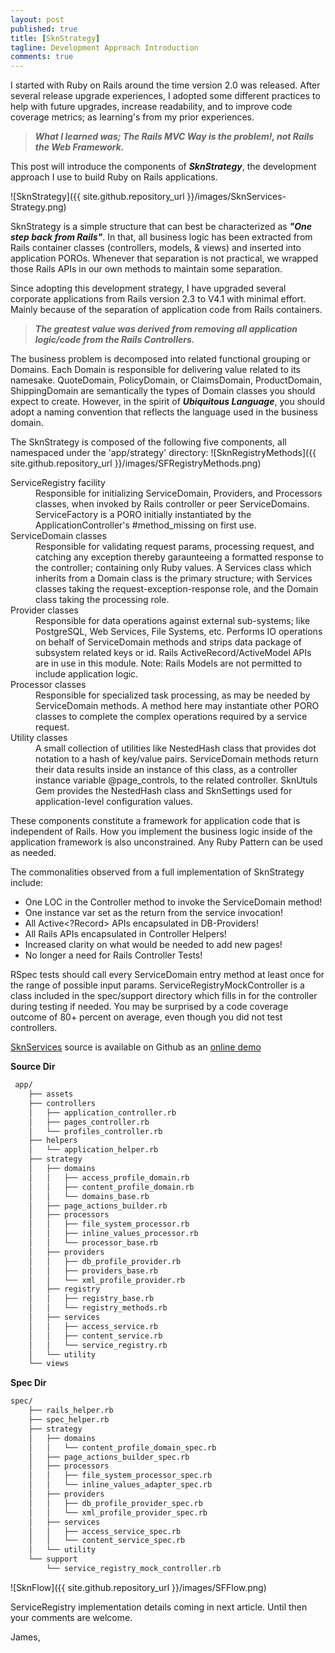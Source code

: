 ```yaml
---
layout: post
published: true
title: [SknStrategy]
tagline: Development Approach Introduction
comments: true
---
```


I started with Ruby on Rails around the time version 2.0 was released.  After several release upgrade experiences, I adopted
some different practices to help with future upgrades, increase readability, and to improve code
coverage metrics; as learning's from my prior experiences.

> **_What I learned was; The Rails MVC Way is the problem!, not Rails the Web Framework._**

This post will introduce the components of **_SknStrategy_**, the development approach I
use to build Ruby on Rails applications.

![SknStrategy]({{ site.github.repository_url }}/images/SknServices-Strategy.png)

SknStrategy is a simple structure that can best be characterized as **_"One step back from Rails"_**.   In
that, all business logic has been extracted from Rails container classes (controllers, models, & views) and
inserted into application POROs. Whenever that separation is not practical, we wrapped those Rails APIs in our
own methods to maintain some separation.

Since adopting this development strategy, I have upgraded several corporate applications from Rails
version 2.3 to V4.1 with minimal effort.  Mainly because of the separation of application code from
Rails containers.

> **_The greatest value was derived from removing all application logic/code from the Rails Controllers._**

The business problem is decomposed into related functional grouping or Domains.  Each Domain is responsible
for delivering value related to its namesake.  QuoteDomain, PolicyDomain, or ClaimsDomain, ProductDomain,
ShippingDomain are semantically the types of Domain classes you should expect to create.  However, in the spirit
of **_Ubiquitous Language_**, you should adopt a naming convention that reflects the language used in the business domain.

The SknStrategy is composed of the following five components, all  namespaced under the 'app/strategy' directory:
![SknRegistryMethods]({{ site.github.repository_url }}/images/SFRegistryMethods.png)
<dl>
<dt>ServiceRegistry facility</dt>
<dd>Responsible for initializing ServiceDomain, Providers, and Processors classes, when invoked by Rails
controller or peer ServiceDomains.  ServiceFactory is a PORO initially instantiated by the ApplicationController's
#method_missing on first use.</dd>

<dt>ServiceDomain classes</dt>
<dd>Responsible for validating request params, processing request, and catching any exception thereby garaunteeing
a formatted response to the controller; containing only Ruby values.  A Services class which inherits from a Domain
class is the primary structure; with Services classes taking the request-exception-response role, and the Domain class
taking the processing role.</dd>

<dt>Provider classes</dt>
<dd>Responsible for data operations against external sub-systems; like PostgreSQL, Web Services, File Systems, etc.
Performs IO operations on behalf of ServiceDomain methods and strips data package of subsystem related keys or id.
Rails ActiveRecord/ActiveModel APIs are in use in this module.  Note: Rails Models are not permitted to include application logic.</dd>

<dt>Processor classes</dt>
<dd>Responsible for specialized task processing, as may be needed by ServiceDomain methods.  A method here may instantiate
other PORO classes to complete the complex operations required by a service request.</dd>

<dt>Utility classes</dt>
<dd>A small collection of utilities like NestedHash class that provides dot notation to a hash of key/value pairs.
ServiceDomain methods return their data results inside an instance of this class, as a controller instance variable @page_controls,
to the related controller.  SknUtuls Gem provides the NestedHash class and SknSettings used for application-level configuration values.</dd>
</dl>

These components constitute a framework for application code that is independent of Rails.  How you implement the
business logic inside of the application framework is also unconstrained.  Any Ruby Pattern can be used as needed.

The commonalities observed from a full implementation of SknStrategy include:
* One LOC in the Controller method to invoke the ServiceDomain method!
* One instance var set as the return from the service invocation!
* All Active<?Record> APIs encapsulated in DB-Providers!
* All Rails APIs encapsulated in Controller Helpers!
* Increased clarity on what would be needed to add new pages!
* No longer a need for Rails Controller Tests!

RSpec tests should call every ServiceDomain entry method at least once for the range of possible input params.
ServiceRegistryMockController is a class included in the spec/support directory which fills in for the controller
during testing if needed.  You may be surprised by a code coverage outcome of 80+ percent on average, even though you
did not test controllers.

[SknServices](https://skoona.github.io/SknServices/) source is available on Github as an [online demo](http://vserv.skoona.net:8080/pages/help)

**Source Dir**
```bash
 app/
    ├── assets
    ├── controllers
    │   ├── application_controller.rb
    │   ├── pages_controller.rb
    │   └── profiles_controller.rb
    ├── helpers
    │   └── application_helper.rb
    ├── strategy
    │   ├── domains
    │   │   ├── access_profile_domain.rb
    │   │   ├── content_profile_domain.rb
    │   │   └── domains_base.rb
    │   ├── page_actions_builder.rb
    │   ├── processors
    │   │   ├── file_system_processor.rb
    │   │   ├── inline_values_processor.rb
    │   │   └── processor_base.rb
    │   ├── providers
    │   │   ├── db_profile_provider.rb
    │   │   ├── providers_base.rb
    │   │   └── xml_profile_provider.rb
    │   ├── registry
    │   │   ├── registry_base.rb
    │   │   └── registry_methods.rb
    │   ├── services
    │   │   ├── access_service.rb
    │   │   ├── content_service.rb
    │   │   └── service_registry.rb
    │   └── utility
    └── views
```
**Spec Dir**
```bash
spec/
    ├── rails_helper.rb
    ├── spec_helper.rb
    ├── strategy
    │   ├── domains
    │   │   └── content_profile_domain_spec.rb
    │   ├── page_actions_builder_spec.rb
    │   ├── processors
    │   │   ├── file_system_processor_spec.rb
    │   │   └── inline_values_adapter_spec.rb
    │   ├── providers
    │   │   ├── db_profile_provider_spec.rb
    │   │   └── xml_profile_provider_spec.rb
    │   ├── services
    │   │   ├── access_service_spec.rb
    │   │   └── content_service_spec.rb
    │   └── utility
    └── support
        └── service_registry_mock_controller.rb
```

![SknFlow]({{ site.github.repository_url }}/images/SFFlow.png)

ServiceRegistry implementation details coming in next article.  Until then your comments are welcome.

James,


